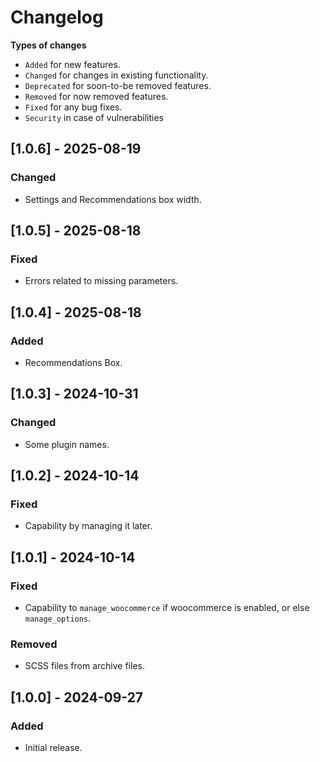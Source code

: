 # Changelog

**Types of changes**
* `Added` for new features.
* `Changed` for changes in existing functionality.
* `Deprecated` for soon-to-be removed features.
* `Removed` for now removed features.
* `Fixed` for any bug fixes.
* `Security` in case of vulnerabilities

## [1.0.6] - 2025-08-19
### Changed
* Settings and Recommendations box width.

## [1.0.5] - 2025-08-18
### Fixed
* Errors related to missing parameters.

## [1.0.4] - 2025-08-18
### Added
* Recommendations Box.

## [1.0.3] - 2024-10-31
### Changed
* Some plugin names.

## [1.0.2] - 2024-10-14
### Fixed
* Capability by managing it later.

## [1.0.1] - 2024-10-14
### Fixed
* Capability to `manage_woocommerce` if woocommerce is enabled, or else `manage_options`.

### Removed
* SCSS files from archive files.

## [1.0.0] - 2024-09-27
### Added
* Initial release.